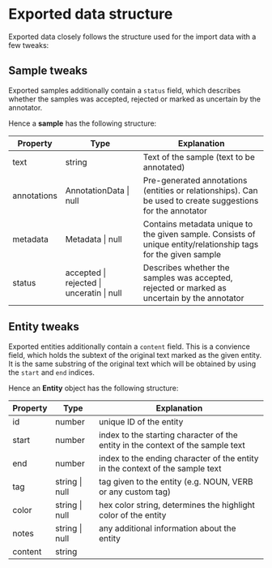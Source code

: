 # Exported data structure
Exported data closely follows the structure used for the import data with a few tweaks:

## Sample tweaks
Exported samples additionally contain a `status` field, which describes whether the samples was accepted, rejected or marked as uncertain by the annotator.

Hence a **sample** has the following structure:

| **Property** | **Type** | **Explanation** |
|---|---|---|
| text | string | Text of the sample (text to be annotated) |
| annotations | AnnotationData \| null | Pre-generated annotations (entities or relationships). Can be used to create suggestions for the annotator |
| metadata | Metadata \| null | Contains metadata unique to the given sample. Consists of unique entity/relationship tags for the given sample |
| status | accepted \| rejected \| unceratin \| null | Describes whether the samples was accepted, rejected or marked as uncertain by the annotator |

## Entity tweaks
Exported entities additionally contain a `content` field. This is a convience field, which holds the subtext of the original text marked as the given entity. It is the same substring of the original text which will be obtained by using the `start` and `end` indices. 

Hence an **Entity** object has the following structure:

| **Property** | **Type** | **Explanation** |
|---|---|---|
| id | number | unique ID of the entity |
| start | number | index to the starting character of the entity in the context of the sample text |
| end | number | index to the ending character of the entity in the context of the sample text |
| tag | string \| null | tag given to the entity (e.g. NOUN, VERB or any custom tag) |
| color | string \| null | hex color string, determines the highlight color of the entity |
| notes | string \| null | any additional information about the entity |
| content | string | 
